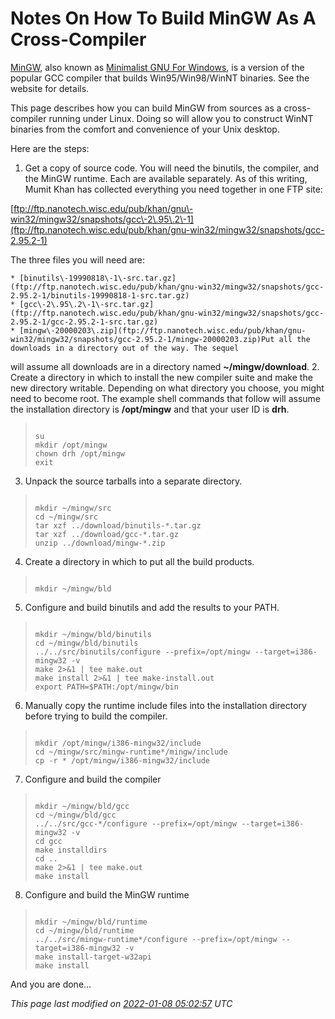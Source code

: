 # Notes On How To Build MinGW As A Cross\-Compiler


[MinGW](http://www.mingw.org/), also known as
[Minimalist GNU For Windows](http://www.mingw.org/),
is a version of the popular GCC compiler that builds Win95/Win98/WinNT
binaries. See the website for details.


This page describes how you can build MinGW 
from sources as a cross\-compiler
running under Linux. Doing so will allow you to construct
WinNT binaries from the comfort and convenience of your
Unix desktop.


Here are the steps:


1. Get a copy of source code. You will need the binutils, the
compiler, and the MinGW runtime. Each are available separately.
As of this writing, Mumit Khan has collected everything you need
together in one FTP site:

[ftp://ftp.nanotech.wisc.edu/pub/khan/gnu\-win32/mingw32/snapshots/gcc\-2\.95\.2\-1](ftp://ftp.nanotech.wisc.edu/pub/khan/gnu-win32/mingw32/snapshots/gcc-2.95.2-1)

The three files you will need are:


	* [binutils\-19990818\-1\-src.tar.gz](ftp://ftp.nanotech.wisc.edu/pub/khan/gnu-win32/mingw32/snapshots/gcc-2.95.2-1/binutils-19990818-1-src.tar.gz)
	* [gcc\-2\.95\.2\-1\-src.tar.gz](ftp://ftp.nanotech.wisc.edu/pub/khan/gnu-win32/mingw32/snapshots/gcc-2.95.2-1/gcc-2.95.2-1-src.tar.gz)
	* [mingw\-20000203\.zip](ftp://ftp.nanotech.wisc.edu/pub/khan/gnu-win32/mingw32/snapshots/gcc-2.95.2-1/mingw-20000203.zip)Put all the downloads in a directory out of the way. The sequel
will assume all downloads are in a directory named
**\~/mingw/download**.
2. Create a directory in which to install the new compiler suite and make
the new directory writable.
Depending on what directory you choose, you might need to become
root. The example shell commands that follow
will assume the installation directory is
**/opt/mingw** and that your user ID is **drh**.



> ```
> 
> su
> mkdir /opt/mingw
> chown drh /opt/mingw
> exit
> 
> ```
3. Unpack the source tarballs into a separate directory.



> ```
> 
> mkdir ~/mingw/src
> cd ~/mingw/src
> tar xzf ../download/binutils-*.tar.gz
> tar xzf ../download/gcc-*.tar.gz
> unzip ../download/mingw-*.zip
> 
> ```
4. Create a directory in which to put all the build products.



> ```
> 
> mkdir ~/mingw/bld
> 
> ```
5. Configure and build binutils and add the results to your PATH.



> ```
> 
> mkdir ~/mingw/bld/binutils
> cd ~/mingw/bld/binutils
> ../../src/binutils/configure --prefix=/opt/mingw --target=i386-mingw32 -v
> make 2>&1 | tee make.out
> make install 2>&1 | tee make-install.out
> export PATH=$PATH:/opt/mingw/bin
> 
> ```
6. Manually copy the runtime include files into the installation directory
before trying to build the compiler.



> ```
> 
> mkdir /opt/mingw/i386-mingw32/include
> cd ~/mingw/src/mingw-runtime*/mingw/include
> cp -r * /opt/mingw/i386-mingw32/include
> 
> ```
7. Configure and build the compiler



> ```
> 
> mkdir ~/mingw/bld/gcc
> cd ~/mingw/bld/gcc
> ../../src/gcc-*/configure --prefix=/opt/mingw --target=i386-mingw32 -v
> cd gcc
> make installdirs
> cd ..
> make 2>&1 | tee make.out
> make install
> 
> ```
8. Configure and build the MinGW runtime



> ```
> 
> mkdir ~/mingw/bld/runtime
> cd ~/mingw/bld/runtime
> ../../src/mingw-runtime*/configure --prefix=/opt/mingw --target=i386-mingw32 -v
> make install-target-w32api
> make install
> 
> ```


And you are done...


*This page last modified on [2022\-01\-08 05:02:57](https://sqlite.org/docsrc/honeypot) UTC* 


